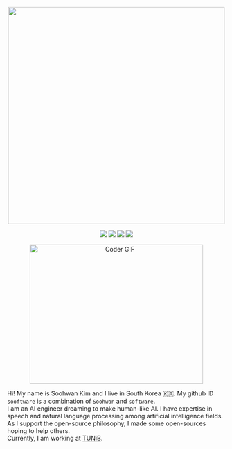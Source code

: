 <p align="center">
  <a href="https://sites.google.com/view/sooftware"><img src="https://user-images.githubusercontent.com/42150335/122650790-c0229900-d16f-11eb-88d1-c4d418a28431.png" width=500></a>
    </p>
    
<!-- Typing SVG by DenverCoder1 - https://github.com/DenverCoder1/readme-typing-svg
<p align="center">
  <a href="https://github.com/sooftware/sooftware"><img src="https://readme-typing-svg.herokuapp.com?center=true&vCenter=true&lines=Code+lover;NLP+Engineer+at+TUNiB&height=45"></a>
</p>
-->
  
<p align="center">
  <a href="https://github.com/sooftware/sooftware"><img src="https://img.shields.io/github/followers/sooftware?style=social"></a>
  <a href="https://github.com/sooftware/sooftware"><img src="https://img.shields.io/github/stars/sooftware?style=social"></a>
  <a href="https://sites.google.com/view/sooftware"><img src="https://img.shields.io/badge/webpage-click?&logo=GoFundMe&logoColor=white"></a>
  <a href="http://www.tunib.ai/"><img src="https://img.shields.io/badge/TUNiB- ?&logo=CodeChef&logoColor=white"></a>
</p>
  
<p  align="center"><img src="https://github.com/sooftware/sooftware/blob/master/images/code.gif" alt="Coder GIF" width="400" height="320">
  
Hi! My name is Soohwan Kim and I live in South Korea 🇰🇷. My github ID `sooftware` is a combination of `Soohwan` and `software`.   
I am an AI engineer dreaming to make human-like AI. I have expertise in speech and natural language processing among artificial intelligence fields. As I support the open-source philosophy, I made some open-sources hoping to help others.   
Currently, I am working at [TUNiB](http://www.tunib.ai/).

